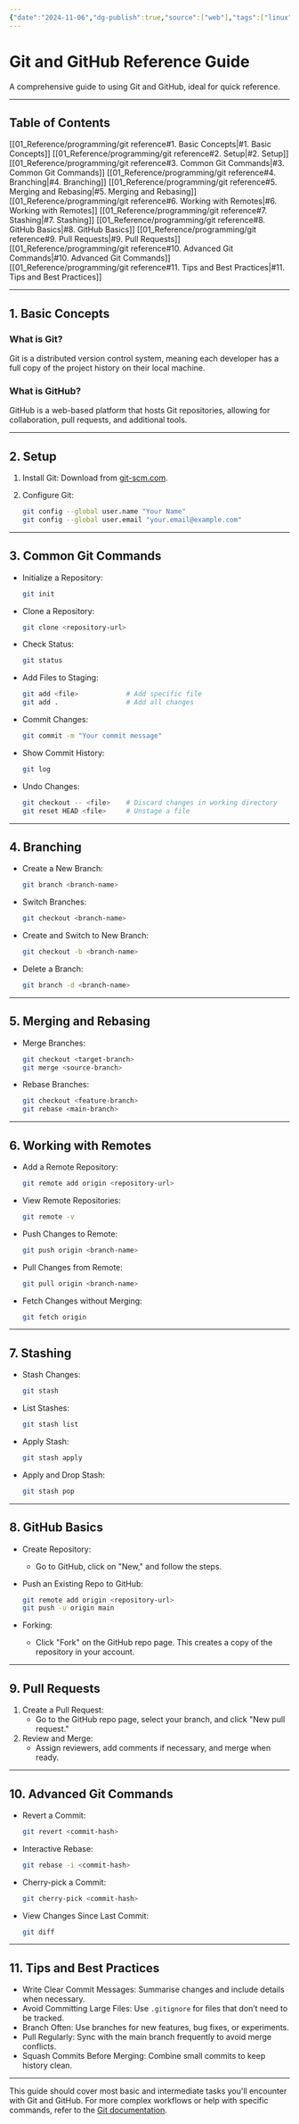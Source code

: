 ```yaml
---
{"date":"2024-11-06","dg-publish":true,"source":["web"],"tags":["linux","coding","configuration"],"title":"Git and GitHub Reference Guide","type":"reference","URL":null,"permalink":"/01-reference/programming/git-reference/","dgPassFrontmatter":true}
---
```



# Git and GitHub Reference Guide

A comprehensive guide to using Git and GitHub, ideal for quick reference.

---

## Table of Contents

[[01_Reference/programming/git reference#1. Basic Concepts\|#1. Basic Concepts]]
[[01_Reference/programming/git reference#2. Setup\|#2. Setup]]
[[01_Reference/programming/git reference#3. Common Git Commands\|#3. Common Git Commands]]
[[01_Reference/programming/git reference#4. Branching\|#4. Branching]]
[[01_Reference/programming/git reference#5. Merging and Rebasing\|#5. Merging and Rebasing]]
[[01_Reference/programming/git reference#6. Working with Remotes\|#6. Working with Remotes]]
[[01_Reference/programming/git reference#7. Stashing\|#7. Stashing]]
[[01_Reference/programming/git reference#8. GitHub Basics\|#8. GitHub Basics]]
[[01_Reference/programming/git reference#9. Pull Requests\|#9. Pull Requests]]
[[01_Reference/programming/git reference#10. Advanced Git Commands\|#10. Advanced Git Commands]]
[[01_Reference/programming/git reference#11. Tips and Best Practices\|#11. Tips and Best Practices]]

---

## 1. Basic Concepts

### What is Git?

Git is a distributed version control system, meaning each developer has a full copy of the project history on their local machine.

### What is GitHub?

GitHub is a web-based platform that hosts Git repositories, allowing for collaboration, pull requests, and additional tools.

---

## 2. Setup

1. Install Git: Download from [git-scm.com](https://git-scm.com/).
2. Configure Git:

   ```bash
   git config --global user.name "Your Name"
   git config --global user.email "your.email@example.com"
   ```

---

## 3. Common Git Commands

- Initialize a Repository:

  ```bash
  git init
  ```

- Clone a Repository:

  ```bash
  git clone <repository-url>
  ```

- Check Status:

  ```bash
  git status
  ```

- Add Files to Staging:

  ```bash
  git add <file>            # Add specific file
  git add .                 # Add all changes
  ```

- Commit Changes:

  ```bash
  git commit -m "Your commit message"
  ```

- Show Commit History:

  ```bash
  git log
  ```

- Undo Changes:

  ```bash
  git checkout -- <file>    # Discard changes in working directory
  git reset HEAD <file>     # Unstage a file
  ```

---

## 4. Branching

- Create a New Branch:

  ```bash
  git branch <branch-name>
  ```

- Switch Branches:

  ```bash
  git checkout <branch-name>
  ```

- Create and Switch to New Branch:

  ```bash
  git checkout -b <branch-name>
  ```

- Delete a Branch:

  ```bash
  git branch -d <branch-name>
  ```

---

## 5. Merging and Rebasing

- Merge Branches:

  ```bash
  git checkout <target-branch>
  git merge <source-branch>
  ```

- Rebase Branches:

  ```bash
  git checkout <feature-branch>
  git rebase <main-branch>
  ```

---

## 6. Working with Remotes

- Add a Remote Repository:

  ```bash
  git remote add origin <repository-url>
  ```

- View Remote Repositories:

  ```bash
  git remote -v
  ```

- Push Changes to Remote:

  ```bash
  git push origin <branch-name>
  ```

- Pull Changes from Remote:

  ```bash
  git pull origin <branch-name>
  ```

- Fetch Changes without Merging:

  ```bash
  git fetch origin
  ```

---

## 7. Stashing

- Stash Changes:

  ```bash
  git stash
  ```

- List Stashes:

  ```bash
  git stash list
  ```

- Apply Stash:

  ```bash
  git stash apply
  ```

- Apply and Drop Stash:

  ```bash
  git stash pop
  ```

---

## 8. GitHub Basics

- Create Repository:
  - Go to GitHub, click on "New," and follow the steps.

- Push an Existing Repo to GitHub:

  ```bash
  git remote add origin <repository-url>
  git push -u origin main
  ```

- Forking:
  - Click "Fork" on the GitHub repo page. This creates a copy of the repository in your account.

---

## 9. Pull Requests

1. Create a Pull Request:
   - Go to the GitHub repo page, select your branch, and click "New pull request."
2. Review and Merge:
   - Assign reviewers, add comments if necessary, and merge when ready.

---

## 10. Advanced Git Commands

- Revert a Commit:

  ```bash
  git revert <commit-hash>
  ```

- Interactive Rebase:

  ```bash
  git rebase -i <commit-hash>
  ```

- Cherry-pick a Commit:

  ```bash
  git cherry-pick <commit-hash>
  ```

- View Changes Since Last Commit:

  ```bash
  git diff
  ```

---

## 11. Tips and Best Practices

- Write Clear Commit Messages: Summarise changes and include details when necessary.
- Avoid Committing Large Files: Use `.gitignore` for files that don’t need to be tracked.
- Branch Often: Use branches for new features, bug fixes, or experiments.
- Pull Regularly: Sync with the main branch frequently to avoid merge conflicts.
- Squash Commits Before Merging: Combine small commits to keep history clean.

---

This guide should cover most basic and intermediate tasks you'll encounter with Git and GitHub. For more complex workflows or help with specific commands, refer to the [Git documentation](https://git-scm.com/doc).

```
